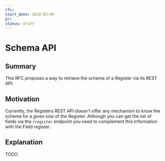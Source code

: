 ```yaml
---
rfc:
start_date: 2018-02-09
pr:
status: draft
---
```


# Schema API

## Summary

This RFC proposes a way to retrieve the schema of a Register via its REST API.


## Motivation

Currently, the Registers REST API doesn't offer any mechanism to know the
schema for a given size of the Register. Although you can get the list of
fields via the `/register` endpoint you need to complement this information
with the Field register.


## Explanation

TODO
